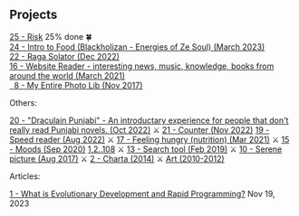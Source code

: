 
## Projects

[25 - Risk](https://github.com/Jujhar/Risk) 25% done 🍀 <br>
[24 - Intro to Food (Blackholizan - Energies of Ze Soul) (March 2023)](https://rebabre.com/food-manual/)
<br>
[22 - Raga Solator (Dec 2022)](https://jujhar.github.io/ragamala/index.html)
<br>
[16 - Website Reader - interesting news, music, knowledge, books from around the world (March 2021)](https://www.rebabre.com/Bookmarks%20%C2%B7%20Liesure.html)
<br>
[&nbsp;&nbsp;8 - My Entire Photo Lib (Nov 2017)](https://www.rebabre.com/app/my-entire-photo-lib-vid/)
<br>

Others: 

[20 - "Draculain Punjabi" - An introductary experience for people that don't really read Punjabi novels. (Oct 2022)](https://www.rebabre.com/draculain.punjabi/)  ⚔
[21 - Counter (Nov 2022)](https://jujhar.github.io/simple-persistent-counter/)
[19 - Speed reader (Aug 2022)](https://jujhar.github.io/Reader/) ⚔
[17 - Feeling hungry (nutrition) (Mar 2021)](https://www.rebabre.com/100p-nutrition.html)  ⚔
[15 - Moods (Sep 2020)](https://www.rebabre.com/app/stars/) [1,2..108](https://www.rebabre.com/images/stars.gif)  ⚔
[13 - Search tool (Feb 2019)](https://www.rebabre.com/search.html)  ⚔
[10 - Serene picture (Aug 2017)](http://jujharpannu.com/site/content/wltdo.php)  ⚔
[2 - Charta (2014)](https://www.rebabre.com/app/charta/)  ⚔
[Art (2010-2012)](http://www.jujharpannu.com/index.php)
<!--[16 - Website reader - interesting news, music, knowledge, books from around the world (Mar 2021)](https://www.rebabre.com/Bookmarks%20%C2%B7%20Liesure.html)  ⚔-->

Articles:

[1 - What is Evolutionary Development and Rapid Programming?](https://www.rebabre.com/docx/what-is-evolutionary-development-and-rapid-programming) Nov 19, 2023
